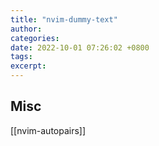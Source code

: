 ```yaml
---
title: "nvim-dummy-text"
author: 
categories: 
date: 2022-10-01 07:26:02 +0800
tags: 
excerpt: 
---
```






## Misc

[[nvim-autopairs]]




